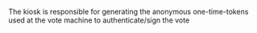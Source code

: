The kiosk is responsible for generating the anonymous one-time-tokens used at the vote machine to authenticate/sign the vote